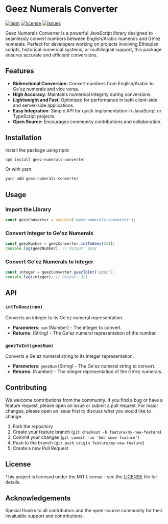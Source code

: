 
# Geez Numerals Converter

[![npm](https://img.shields.io/npm/v/geez-numerals-converter)](https://www.npmjs.com/package/geez-numerals-converter)
[![license](https://img.shields.io/npm/l/geez-numerals-converter)](https://github.com/yourusername/geez-numerals-converter/blob/main/LICENSE)
[![issues](https://img.shields.io/github/issues/yourusername/geez-numerals-converter)](https://github.com/yourusername/geez-numerals-converter/issues)

Geez Numerals Converter is a powerful JavaScript library designed to seamlessly convert numbers between English/Arabic numerals and Ge'ez numerals. Perfect for developers working on projects involving Ethiopian scripts, historical numerical systems, or multilingual support, this package ensures accurate and efficient conversions.

## Features

- **Bidirectional Conversion**: Convert numbers from English/Arabic to Ge'ez numerals and vice versa.
- **High Accuracy**: Maintains numerical integrity during conversions.
- **Lightweight and Fast**: Optimized for performance in both client-side and server-side applications.
- **Easy Integration**: Simple API for quick implementation in JavaScript or TypeScript projects.
- **Open Source**: Encourages community contributions and collaboration.

## Installation

Install the package using npm:

```bash
npm install geez-numerals-converter
```

Or with yarn:

```bash
yarn add geez-numerals-converter
```

## Usage

### Import the Library

```javascript
const geezConverter = require('geez-numerals-converter');
```

### Convert Integer to Ge'ez Numerals

```javascript
const geezNumber = geezConverter.intToGeez(311);
console.log(geezNumber); // Output: ፫፻፲፩
```

### Convert Ge'ez Numerals to Integer

```javascript
const integer = geezConverter.geezToInt('፫፻፲፩');
console.log(integer); // Output: 321
```

## API

### `intToGeez(num)`

Converts an integer to its Ge'ez numeral representation.

- **Parameters**: `num` (Number) - The integer to convert.
- **Returns**: (String) - The Ge'ez numeral representation of the number.

### `geezToInt(geezNum)`

Converts a Ge'ez numeral string to its integer representation.

- **Parameters**: `geezNum` (String) - The Ge'ez numeral string to convert.
- **Returns**: (Number) - The integer representation of the Ge'ez numerals.

## Contributing

We welcome contributions from the community. If you find a bug or have a feature request, please open an issue or submit a pull request. For major changes, please open an issue first to discuss what you would like to change.

1. Fork the repository
2. Create your feature branch (`git checkout -b feature/my-new-feature`)
3. Commit your changes (`git commit -am 'Add some feature'`)
4. Push to the branch (`git push origin feature/my-new-feature`)
5. Create a new Pull Request

## License

This project is licensed under the MIT License - see the [LICENSE](https://github.com/yourusername/geez-numerals-converter/blob/main/LICENSE) file for details.

## Acknowledgements

Special thanks to all contributors and the open-source community for their invaluable support and contributions.
